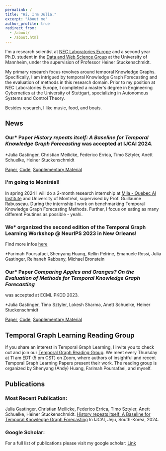 ```yaml
---
permalink: /
title: "Hi, I'm Julia."
excerpt: "About me"
author_profile: true
redirect_from: 
  - /about/
  - /about.html
---
```




I'm a research scientist at [NEC Laboratories Europe](https://www.neclab.eu/) and a second year Ph.D. student in the [Data and Web Science Group](https://www.uni-mannheim.de/dws) at the University of Mannheim, under the supervision of Professor Heiner Stuckenschmidt.

My primary research focus revolves around temporal Knowledge Graphs. Specifically, I am intrigued by temporal Knowledge Graph Forecasting and the evaluation of methods in this research domain. Prior to my position at NEC Laboratories Europe, I completed a master's degree in Engineering Cybernetics at the University of Stuttgart, specializing in Autonomous Systems and Control Theory.

Besides research, I like music, food, and boats.


## News

### Our* Paper *History repeats itself: A Baseline for Temporal Knowledge Graph Forecasting* was accepted at IJCAI 2024.

*Julia Gastinger, Christian Meilicke, Federico Errica, Timo Sztyler, Anett Schuelke, Heiner Stuckenschmidt

[Paper](https://github.com/nec-research/recurrency_baseline_tkg/blob/master/main.pdf),
[Code](https://github.com/nec-research/recurrency_baseline_tkg),
[Supplementary Material](https://github.com/nec-research/recurrency_baseline_tkg/blob/master/supplementary_material.pdf)

### I'm going to Montréal!
In spring 2024 I will do a 2-month research internship at [Mila - Quebec AI Institute](https://mila.quebec/en/) and University of Montréal, supervised by Prof. Guillaume Rabusseau.
During the internship I work on benchmarking Temporal Knowledge Graph Forecasting Methods. 
Further, I focus on eating as many different Poutines as possible - yeahi.

### We* organized the second edition of the Temporal Graph Learning Workshop @ NeurIPS 2023 in New Orleans! 
Find more infos [here](https://sites.google.com/view/tglworkshop-2023/home)

*Farimah Poursafaei, Shenyang Huang, Kellin Pelrine, Emanuele Rossi, Julia Gastinger, Reihaneh Rabbany, Michael Bronstein

### Our* Paper *Comparing Apples and Oranges? On the Evaluation of Methods for Temporal Knowledge Graph Forecasting* 
was accepted at ECML PKDD 2023.

*Julia Gastinger, Timo Sztyler, Lokesh Sharma, Anett Schuelke, Heiner Stuckenschmidt

[Paper](https://github.com/JuliaGast/JuliaGast.github.io/blob/master/files/gastinger_evaluation_paper_TKG.pdf),
[Code](https://github.com/nec-research/TKG-Forecasting-Evaluation),
[Supplementary Material](https://github.com/nec-research/TKG-Forecasting-Evaluation/blob/main/paper_supplementary_material.pdf)





## Temporal Graph Learning Reading Group

If you share an interest in Temporal Graph Learning, I invite you to check out and join our [Temporal Graph Reading Group](https://www.cs.mcgill.ca/~shuang43/rg.html). We meet every Thursday at 11 am EDT (5 pm CST) on Zoom, where authors of insightful and recent Temporal Graph Learning Papers present their work. The reading group is organized by Shenyang (Andy) Huang, Farimah Poursafaei, and myself.


## Publications

### Most Recent Publication:
Julia Gastinger, Christian Meilicke, Federico Errica, Timo Sztyler, Anett Schuelke, Heiner Stuckenschmidt.
[History repeats itself: A Baseline for Temporal Knowledge Graph Forecasting](https://github.com/nec-research/recurrency_baseline_tkg/blob/master/main.pdf)
In IJCAI, Jeju, South-Korea, 2024.


### Google Scholar:
For a full list of publications please visit my google scholar: [Link](https://scholar.google.com/citations?user=UgrQkB4AAAAJ&hl=en&oi=ao)

